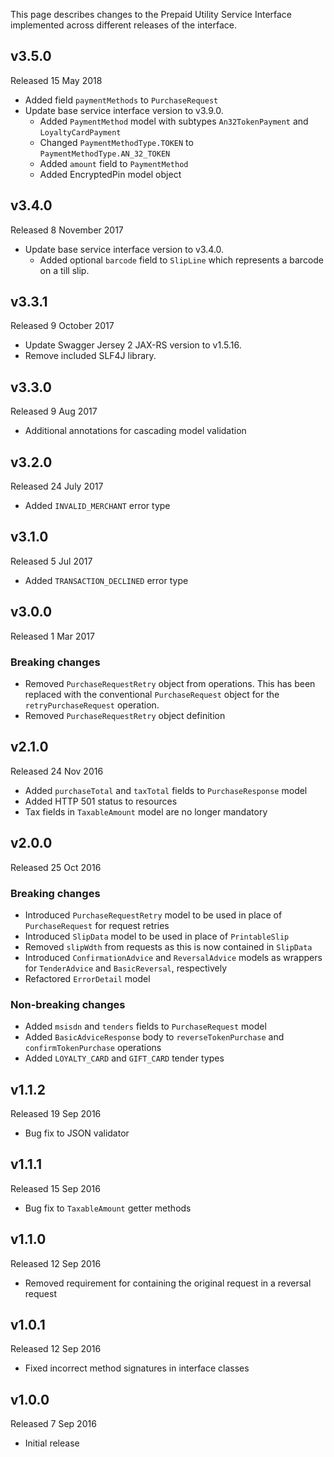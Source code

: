 This page describes changes to the Prepaid Utility Service Interface implemented across different releases of the interface.

## v3.5.0

Released 15 May 2018

- Added field `paymentMethods` to `PurchaseRequest`
- Update base service interface version to v3.9.0.
    - Added `PaymentMethod` model with subtypes `An32TokenPayment` and `LoyaltyCardPayment`
    - Changed `PaymentMethodType.TOKEN` to `PaymentMethodType.AN_32_TOKEN` 
    - Added `amount` field to `PaymentMethod`
    - Added EncryptedPin model object
  
## v3.4.0

Released 8 November 2017

- Update base service interface version to v3.4.0.
  - Added optional `barcode` field to `SlipLine` which represents a barcode on a till slip.

## v3.3.1

Released 9 October 2017

- Update Swagger Jersey 2 JAX-RS version to v1.5.16.
- Remove included SLF4J library.

## v3.3.0
Released 9 Aug 2017

* Additional annotations for cascading model validation

## v3.2.0
Released 24 July 2017

* Added `INVALID_MERCHANT` error type

## v3.1.0
Released 5 Jul 2017

* Added `TRANSACTION_DECLINED` error type

## v3.0.0
Released 1 Mar 2017

### Breaking changes
* Removed `PurchaseRequestRetry` object from operations. This has been replaced with the conventional `PurchaseRequest` object for the `retryPurchaseRequest` operation.
* Removed `PurchaseRequestRetry` object definition

## v2.1.0

Released 24 Nov 2016

* Added `purchaseTotal` and `taxTotal` fields to `PurchaseResponse` model
* Added HTTP 501 status to resources
* Tax fields in `TaxableAmount` model are no longer mandatory  

## v2.0.0
Released 25 Oct 2016

### Breaking changes
* Introduced `PurchaseRequestRetry` model to be used in place of `PurchaseRequest` for request retries
* Introduced `SlipData` model to be used in place of `PrintableSlip`
* Removed `slipWdth` from requests as this is now contained in `SlipData`
* Introduced `ConfirmationAdvice` and `ReversalAdvice` models as wrappers for `TenderAdvice` and `BasicReversal`, respectively
* Refactored `ErrorDetail` model

### Non-breaking changes
* Added `msisdn` and `tenders` fields to `PurchaseRequest` model
* Added `BasicAdviceResponse` body to `reverseTokenPurchase` and `confirmTokenPurchase` operations
* Added `LOYALTY_CARD` and `GIFT_CARD` tender types


## v1.1.2
Released 19 Sep 2016

* Bug fix to JSON validator

## v1.1.1
Released 15 Sep 2016

* Bug fix to `TaxableAmount` getter methods

## v1.1.0
Released 12 Sep 2016

* Removed requirement for containing the original request in a reversal request

## v1.0.1
Released 12 Sep 2016

* Fixed incorrect method signatures in interface classes

## v1.0.0
Released 7 Sep 2016

* Initial release
